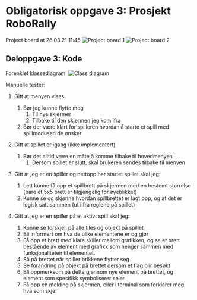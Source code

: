 # Obligatorisk oppgave 3: Prosjekt RoboRally

Project board at 26.03.21 11:45
![Project board 1](./images/project_board1_delivery3.png)
![Project board 2](./images/project_board2_delivery3.png)

## Deloppgave 3: Kode

Forenklet klassediagram:
![Class diagram](./images/classes_delivery3.png)

Manuelle tester:

1. Gitt at menyen vises
    1. Bør jeg kunne flytte meg
        1. Til nye skjermer
        2. Tilbake til den skjermen jeg kom ifra
    2. Bør der være klart for spilleren hvordan å starte et spill med spillmodusen de ønsker
2. Gitt at spillet er igang (ikke implementert)
    1. Bør det alltid være en måte å komme tilbake til hovedmenyen
        1. Dersom spillet er slutt, skal brukeren sendes tilbake til menyen

2. Gitt at jeg er en spiller og nettopp har startet spillet skal jeg:
    1. Lett kunne få opp et spillbrett på skjermen med en bestemt størrelse (bare et 5x5 brett er tilgjengelig for
       øyeblikket)
    2. Kunne se og skjønne hvordan spillbrettet er lagt opp, og at det er logisk satt sammen (ut i fra reglene på
       spillet)

3. Gitt at jeg er en spiller på et aktivt spill skal jeg:
    1. Kunne se forskjell på alle tiles og objekt på spillet
    2. Bli informert om hva de ulike elementene er og gjør
    3. Få opp et brett med klare skiller mellom grafikken, og se et brett bestående av element med grafikk som henger
       sammen med funksjonaliteten til elementet.
    4. Så på brettet når spiller brikkene flytter seg.
    5. Se forandring på objekt på brettet dersom et flag blir besøkt
    6. Bli oppmerksom på dette gjennom nye element på brettet, og element som spesifikk symboliserer seier
    7. Få opp en melding på skjermen, eller i terminal som forklarer meg hva som skjer